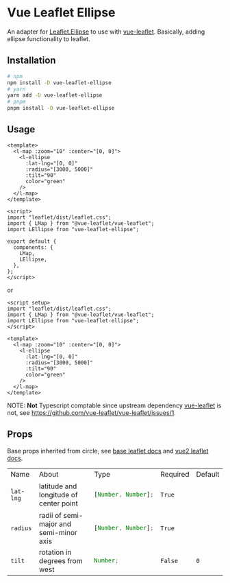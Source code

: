 # Vue Leaflet Ellipse

An adapter for [Leaflet.Ellipse](https://github.com/jdfergason/Leaflet.Ellipse) to use with [vue-leaflet](https://github.com/vue-leaflet/vue-leaflet). Basically, adding ellipse functionality to leaflet.

## Installation

```bash
# npm
npm install -D vue-leaflet-ellipse
# yarn
yarn add -D vue-leaflet-ellipse
# pnpm
pnpm install -D vue-leaflet-ellipse
```

## Usage

```vue
<template>
  <l-map :zoom="10" :center="[0, 0]">
    <l-ellipse
      :lat-lng="[0, 0]"
      :radius="[3000, 5000]"
      :tilt="90"
      color="green"
    />
  </l-map>
</template>

<script>
import "leaflet/dist/leaflet.css";
import { LMap } from "@vue-leaflet/vue-leaflet";
import LEllipse from "vue-leaflet-ellipse";

export default {
  components: {
    LMap,
    LEllipse,
  },
};
</script>
```

or

```vue
<script setup>
import "leaflet/dist/leaflet.css";
import { LMap } from "@vue-leaflet/vue-leaflet";
import LEllipse from "vue-leaflet-ellipse";
</script>

<template>
  <l-map :zoom="10" :center="[0, 0]">
    <l-ellipse
      :lat-lng="[0, 0]"
      :radius="[3000, 5000]"
      :tilt="90"
      color="green"
    />
  </l-map>
</template>
```

NOTE: **Not** Typescript comptable since upstream dependency [vue-leaflet](https://github.com/vue-leaflet/vue-leaflet) is not, see https://github.com/vue-leaflet/vue-leaflet/issues/1.

## Props

Base props inherited from circle, see [base leaflet docs](https://leafletjs.com/reference.html#circle) and [vue2 leaflet docs](https://vue2-leaflet.netlify.app/components/LCircle.html).

<table>
<tr>
<td> Name </td> <td> About </td> <td> Type </td> <td> Required </td> <td> Default </td>
</tr>
<tr>
<td>

`lat-lng`

</td>
<td> latitude and longitude of center point </td>
<td>

```js
[Number, Number];
```

</td>
<td>

`True`

</td>
</tr>
<tr>
<td>

`radius`

</td>
<td> radii of semi-major and semi-minor axis </td>
<td>

```js
[Number, Number];
```

</td>
<td>

`True`

</td>
</tr>
<tr>
<td>

`tilt`

</td>
<td> rotation in degrees from west </td>
<td>

```js
Number;
```

</td>
<td>

`False`

</td>
<td>

`0`

</td>
</tr>
</table>
